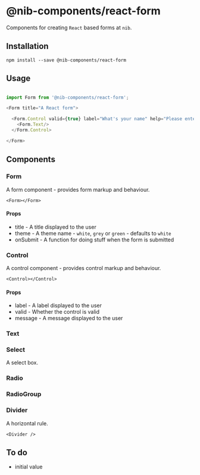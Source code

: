 # @nib-components/react-form

Components for creating `React` based forms at `nib`.

## Installation

    npm install --save @nib-components/react-form

## Usage

```javascript

import Form from '@nib-components/react-form';

<Form title="A React form">

  <Form.Control valid={true} label="What's your name" help="Please enter your first name.">
    <Form.Text/>
  </Form.Control>

</Form>
```

## Components

### Form

A form component - provides form markup and behaviour.

```
<Form></Form>
```

#### Props

- title - A title displayed to the user
- theme - A theme name - `white`, `grey` or `green` - defaults to `white`
- onSubmit - A function for doing stuff when the form is submitted

### Control

A control component - provides control markup and behaviour.

```
<Control></Control>
```

#### Props

- label - A label displayed to the user
- valid - Whether the control is valid
- message - A message displayed to the user

### Text

### Select

A select box.

### Radio

### RadioGroup

### Divider

A horizontal rule.

```
<Divider />
```

## To do

- initial value